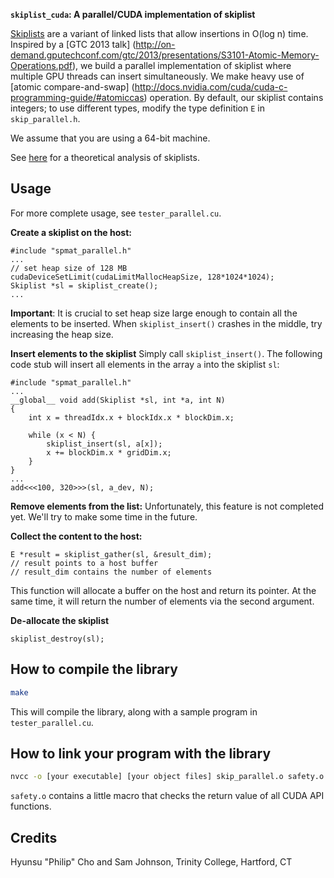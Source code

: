 **`skiplist_cuda`: A parallel/CUDA implementation of skiplist**

[Skiplists](http://igoro.com/archive/skip-lists-are-fascinating/) are a variant
of linked lists that allow insertions in O(log n) time. Inspired by a
[GTC 2013 talk]
(http://on-demand.gputechconf.com/gtc/2013/presentations/S3101-Atomic-Memory-Operations.pdf),
we build a parallel implementation of skiplist where multiple GPU threads can
insert simultaneously. We make heavy use of [atomic compare-and-swap]
(http://docs.nvidia.com/cuda/cuda-c-programming-guide/#atomiccas) operation.
By default, our skiplist contains integers; to use different types, modify the
type definition `E` in `skip_parallel.h`.

We assume that you are using a 64-bit machine.

See [here](http://dl.acm.org/citation.cfm?id=78977) for a
theoretical analysis of skiplists.

Usage
----
For more complete usage, see `tester_parallel.cu`.

**Create a skiplist on the host:**
```cuda
#include "spmat_parallel.h"
...
// set heap size of 128 MB
cudaDeviceSetLimit(cudaLimitMallocHeapSize, 128*1024*1024);
Skiplist *sl = skiplist_create();
...
```
**Important**: It is crucial to set heap size large enough to contain all the
elements to be inserted. When `skiplist_insert()` crashes in the middle, try
increasing the heap size.

**Insert elements to the skiplist**
Simply call `skiplist_insert()`. The following code stub will insert all
elements in the array `a` into the skiplist `sl`:
```cuda
#include "spmat_parallel.h"
...
__global__ void add(Skiplist *sl, int *a, int N)
{
    int x = threadIdx.x + blockIdx.x * blockDim.x;

    while (x < N) {
        skiplist_insert(sl, a[x]);
        x += blockDim.x * gridDim.x;
    }
}
...
add<<<100, 320>>>(sl, a_dev, N);
```
**Remove elements from the list:** Unfortunately, this feature is not completed
yet. We'll try to make some time in the future.

**Collect the content to the host:**
```cuda
E *result = skiplist_gather(sl, &result_dim);
// result points to a host buffer
// result_dim contains the number of elements
```
This function will allocate a buffer on the host and return its pointer. At
the same time, it will return the number of elements via the second argument.

**De-allocate the skiplist**
```cuda
skiplist_destroy(sl);
```

How to compile the library
----
```bash
make
```
This will compile the library, along with a sample program in
`tester_parallel.cu`.

How to link your program with the library
----
```bash
nvcc -o [your executable] [your object files] skip_parallel.o safety.o
```
`safety.o` contains a little macro that checks the return value of all
CUDA API functions.

Credits
----
Hyunsu "Philip" Cho and Sam Johnson, Trinity College, Hartford, CT
